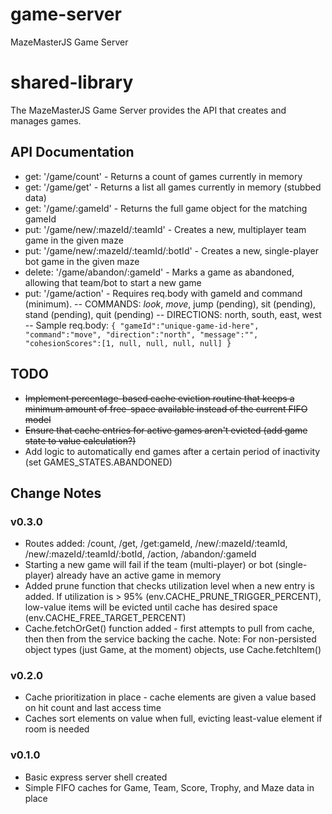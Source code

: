 # game-server

MazeMasterJS Game Server

# shared-library

The MazeMasterJS Game Server provides the API that creates and manages games.

## API Documentation

- get: '/game/count' - Returns a count of games currently in memory
- get: '/game/get' - Returns a list all games currently in memory (stubbed data)
- get: '/game/:gameId' - Returns the full game object for the matching gameId
- put: '/game/new/:mazeId/:teamId' - Creates a new, multiplayer team game in the given maze
- put: '/game/new/:mazeId/:teamId/:botId' - Creates a new, single-player bot game in the given maze
- delete: '/game/abandon/:gameId' - Marks a game as abandoned, allowing that team/bot to start a new game
- put: '/game/action' - Requires req.body with gameId and command (minimum).
  -- COMMANDS: _look_, _move_, jump (pending), sit (pending), stand (pending), quit (pending)
  -- DIRECTIONS: north, south, east, west
  -- Sample req.body: `{ "gameId":"unique-game-id-here", "command":"move", "direction":"north", "message":"", "cohesionScores":[1, null, null, null, null] }`

## TODO

- ~~Implement percentage-based cache eviction routine that keeps a minimum amount of free-space available instead of the current FIFO model~~
- ~~Ensure that cache entries for active games aren't evicted (add game state to value calculation?)~~
- Add logic to automatically end games after a certain period of inactivity (set GAMES_STATES.ABANDONED)

## Change Notes

### v0.3.0

- Routes added: /count, /get, /get:gameId, /new/:mazeId/:teamId, /new/:mazeId/:teamId/:botId, /action, /abandon/:gameId
- Starting a new game will fail if the team (multi-player) or bot (single-player) already have an active game in memory
- Added prune function that checks utilization level when a new entry is added. If utilization is > 95% (env.CACHE_PRUNE_TRIGGER_PERCENT), low-value items will be evicted until cache has desired space (env.CACHE_FREE_TARGET_PERCENT)
- Cache.fetchOrGet() function added - first attempts to pull from cache, then then from the service backing the cache. Note: For non-persisted object types (just Game, at the moment) objects, use Cache.fetchItem()

### v0.2.0

- Cache prioritization in place - cache elements are given a value based on hit count and last access time
- Caches sort elements on value when full, evicting least-value element if room is needed

### v0.1.0

- Basic express server shell created
- Simple FIFO caches for Game, Team, Score, Trophy, and Maze data in place
